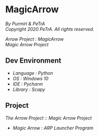 MagicArrow
==============================
_By Purmirl & PeTrA_   
_Copyright 2020 PeTrA. All rights reserved._   

_Arrow Project : MagicArrow_   
_Magic Arrow Project_
## Dev Environment
* _Language : Python_    
* _OS : Windows 10_   
* _IDE : Pycharm_   
* _Library : Scapy_   
## Project
_The Arrow Project :: Magic Arrow Project_   
* _Magic Arrow : ARP Launcher Program_   
